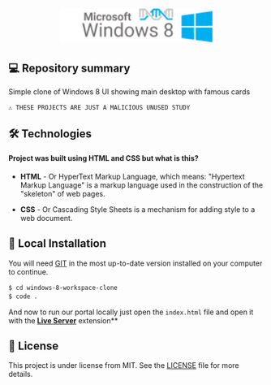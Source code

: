 <h1 align="center">
    <img src="./assets/icon-repo.png" alt="Windows 8 Workspace Clone by Jhony Walker" width="300px" />
</h1>


## 💻 Repository summary

Simple clone of Windows 8 UI showing main desktop with famous cards

```text
⚠ THESE PROJECTS ARE JUST A MALICIOUS UNUSED STUDY
```

## 🛠 Technologies

#### Project was built using **HTML** and **CSS** but what is this?

- **HTML** - Or HyperText Markup Language, which means: "Hypertext Markup Language" is a markup language used in the construction of the "skeleton" of web pages.

- **CSS** - Or Cascading Style Sheets is a mechanism for adding style to a web document.


## 🔨 Local Installation

You will need [GIT](https://git-scm.com/) in the most up-to-date version installed on your computer to continue.

```bash
$ cd windows-8-workspace-clone
$ code .
```

And now to run our portal locally just open the `index.html` file and open it with the **[Live Server](https://marketplace.visualstudio.com/items?itemName=ritwickdey.LiveServer)** extension**

## 📖 License

This project is under license from MIT. See the [LICENSE](LICENSE.md) file for more details.
